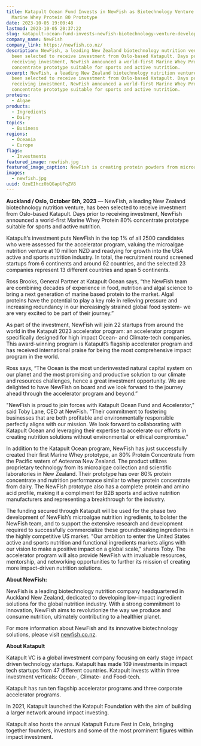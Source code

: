 ```yaml
---
title: Katapult Ocean Fund Invests in NewFish as Biotechnology Venture Develops
  Marine Whey Protein 80 Prototype
date: 2023-10-05 19:00:48
lastmod: 2023-10-05 20:37:22
slug: katapult-ocean-fund-invests-newfish-biotechnology-venture-develops-marine-whey-protein-80-prototype
company_name: NewFish
company_link: https://newfish.co.nz/
description: NewFish, a leading New Zealand biotechnology nutrition venture, has
  been selected to receive investment from Oslo-based Katapult. Days prior to
  receiving investment, NewFish announced a world-first Marine Whey Protein 80%
  concentrate prototype suitable for sports and active nutrition.
excerpt: NewFish, a leading New Zealand biotechnology nutrition venture, has
  been selected to receive investment from Oslo-based Katapult. Days prior to
  receiving investment, NewFish announced a world-first Marine Whey Protein 80%
  concentrate prototype suitable for sports and active nutrition.
proteins:
  - Algae
products:
  - Ingredients
  - Dairy
topics:
  - Business
regions:
  - Oceania
  - Europe
flags:
  - Investments
featured_image: newfish.jpg
featured_image_caption: NewFish is creating protein powders from microalgae
images:
  - newfish.jpg
uuid: OzuEIhcz0bQGapUFqZV8
---
```

**Auckland / Oslo, October 6th, 2023** — NewFish, a leading New Zealand biotechnology nutrition venture, has been selected to receive investment from Oslo-based Katapult. Days prior to receiving investment, NewFish announced a world-first Marine Whey Protein 80% concentrate prototype suitable for sports and active nutrition.

Katapult’s investment puts NewFish in the top 1% of all 2500 candidates who were assessed for the accelerator program, valuing the microalgae nutrition venture at 10 million NZD and readying for growth into the USA active and sports nutrition industry. In total, the recruitment round screened startups from 6 continents and around 62 countries, and the selected 23 companies represent 13 different countries and span 5 continents.

Ross Brooks, General Partner at Katapult Ocean says, “the NewFish team are combining decades of experience in food, nutrition and algal science to bring a next generation of marine based protein to the market. Algal proteins have the potential to play a key role in relieving pressure and increasing redundancy in our increasingly strained global food system- we are very excited to be part of their journey.”

As part of the investment, NewFish will join 22 startups from around the world in the Katapult 2023 accelerator program: an accelerator program specifically designed for high impact Ocean- and Climate-tech companies. This award-winning program is Katapult’s flagship accelerator program and has received international praise for being the most comprehensive impact program in the world.

Ross says, “The Ocean is the most underinvested natural capital system on our planet and the most promising and productive solution to our climate and resources challenges, hence a great investment opportunity. We are delighted to have NewFish on board and we look forward to the journey ahead through the accelerator program and beyond.”

"NewFish is proud to join forces with Katapult Ocean Fund and Accelerator," said Toby Lane, CEO at NewFish. "Their commitment to fostering businesses that are both profitable and environmentally responsible perfectly aligns with our mission. We look forward to collaborating with Katapult Ocean and leveraging their expertise to accelerate our efforts in creating nutrition solutions without environmental or ethical compromise."

In addition to the Katapult Ocean program, NewFish has just successfully created their first Marine Whey prototype, an 80% Protein Concentrate from the Pacific waters of Aotearoa New Zealand. The product utilizes proprietary technology from its microalgae collection and scientific laboratories in New Zealand. Their prototype has over 80% protein concentrate and nutrition performance similar to whey protein concentrate from dairy. The NewFish prototype also has a complete protein and amino acid profile, making it a compliment for B2B sports and active nutrition manufacturers and representing a breakthrough for the industry.

The funding secured through Katapult will be used for the phase two development of NewFish’s microalgae nutrition ingredients, to bolster the NewFish team, and to support the extensive research and development required to successfully commercialize these groundbreaking ingredients in the highly competitive US market. "Our ambition to enter the United States active and sports nutrition and functional ingredients markets aligns with our vision to make a positive impact on a global scale," shares Toby. The accelerator program will also provide NewFish with invaluable resources, mentorship, and networking opportunities to further its mission of creating more impact-driven nutrition solutions.

**About NewFish:**

NewFish is a leading biotechnology nutrition company headquartered in Auckland New Zealand, dedicated to developing low-impact ingredient solutions for the global nutrition industry. With a strong commitment to innovation, NewFish aims to revolutionize the way we produce and consume nutrition, ultimately contributing to a healthier planet.

For more information about NewFish and its innovative biotechnology solutions, please visit [newfish.co.nz](https://newfish.co.nz/).

**About Katapult**

Katapult VC is a global investment company focusing on early stage impact driven technology startups. Katapult has made 169 investments in impact tech startups from 47 different countries. Katapult invests within three investment verticals: Ocean-, Climate- and Food-tech.

Katapult has run ten flagship accelerator programs and three corporate accelerator programs.

In 2021, Katapult launched the Katapult Foundation with the aim of building a larger network around impact investing.

Katapult also hosts the annual Katapult Future Fest in Oslo, bringing together founders, investors and some of the most prominent figures within impact investment.